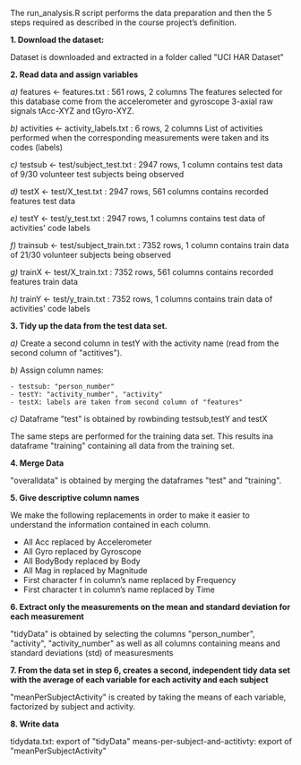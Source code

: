 The run_analysis.R script performs the data preparation and then the 5 steps required as described in the course project’s definition.

**1. Download the dataset:**

Dataset is downloaded and extracted in a folder called "UCI HAR Dataset"

**2. Read data and assign variables**

*a)* features <- features.txt : 561 rows, 2 columns
The features selected for this database come from the accelerometer and gyroscope 3-axial raw signals tAcc-XYZ and tGyro-XYZ.

*b)* activities <- activity_labels.txt : 6 rows, 2 columns
List of activities performed when the corresponding measurements were taken and its codes (labels)

*c)* testsub <- test/subject_test.txt : 2947 rows, 1 column
contains test data of 9/30 volunteer test subjects being observed

*d)* testX <- test/X_test.txt : 2947 rows, 561 columns
contains recorded features test data

*e)* testY <- test/y_test.txt : 2947 rows, 1 columns
contains test data of activities' code labels

*f)* trainsub <- test/subject_train.txt : 7352 rows, 1 column
contains train data of 21/30 volunteer subjects being observed

*g)* trainX <- test/X_train.txt : 7352 rows, 561 columns
contains recorded features train data

*h)* trainY <- test/y_train.txt : 7352 rows, 1 columns
contains train data of activities' code labels

**3. Tidy up the data from the test data set.**

*a)* Create a second column in testY with the activity name (read from the second column of "actitives").

*b)* Assign column names:

	- testsub: "person_number"
	- testY: "activity_number", "activity"
	- testX: labels are taken from second column of "features"
	
*c)* Dataframe "test" is obtained by rowbinding testsub,testY and testX

The same steps are performed for the training data set. This results ina dataframe "training" containing all data from the training set.

**4. Merge Data**

"overalldata" is obtained by merging the dataframes "test" and "training". 

**5. Give descriptive column names**

We make the following replacements in order to make it easier to understand the information contained in each column.

- All Acc replaced by Accelerometer
- All Gyro replaced by Gyroscope
- All BodyBody replaced by Body
- All Mag in replaced by Magnitude
- First character f in column’s name replaced by Frequency
- First character t in column’s name replaced by Time

**6. Extract only the measurements on the mean and standard deviation for each measurement**

"tidyData" is obtained by selecting the columns "person_number", "activity", "activity_number" as well as all columns containing means and standard deviations (std) of measuresments

**7. From the data set in step 6, creates a second, independent tidy data set with the average of each variable for each activity and each subject**

"meanPerSubjectActivity" is created by taking the means of each variable, factorized by subject and activity.

**8. Write data**

tidydata.txt: export of "tidyData"
means-per-subject-and-actitivty: export of "meanPerSubjectActivity"